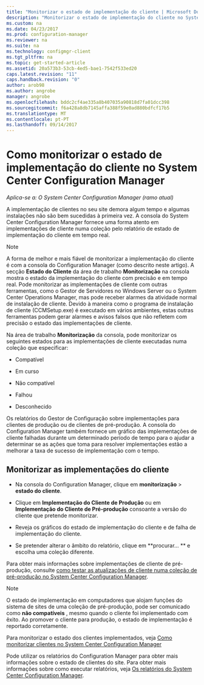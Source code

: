 ```yaml
---
title: "Monitorizar o estado de implementação do cliente | Microsoft Docs"
description: "Monitorizar o estado de implementação do cliente no System Center Configuration Manager."
ms.custom: na
ms.date: 04/23/2017
ms.prod: configuration-manager
ms.reviewer: na
ms.suite: na
ms.technology: configmgr-client
ms.tgt_pltfrm: na
ms.topic: get-started-article
ms.assetid: 20a573b3-53cb-4ed5-bae1-7542f533ed20
caps.latest.revision: "11"
caps.handback.revision: "0"
author: arob98
ms.author: angrobe
manager: angrobe
ms.openlocfilehash: bddc2cf4ae335a8b407035a90818d7fa01dcc398
ms.sourcegitcommit: f6a428a8db7145affa388f59e0ad880bdfcf17b5
ms.translationtype: MT
ms.contentlocale: pt-PT
ms.lasthandoff: 09/14/2017
---
```

# <a name="how-to-monitor-client-deployment-status-in-system-center-configuration-manager"></a>Como monitorizar o estado de implementação do cliente no System Center Configuration Manager

*Aplica-se a: O System Center Configuration Manager (ramo atual)*

A implementação de clientes no seu site demora algum tempo e algumas instalações não são bem sucedidas à primeira vez. A consola do System Center Configuration Manager fornece uma forma atento em implementações de cliente numa coleção pelo relatório de estado de implementação do cliente em tempo real.  

> [!NOTE]  
>  A forma de melhor e mais fiável de monitorizar a implementação do cliente é com a consola do Configuration Manager (como descrito neste artigo). A secção **Estado do Cliente** da área de trabalho **Monitorização** na consola mostra o estado da implementação do cliente com precisão e em tempo real. Pode monitorizar as implementações de cliente com outras ferramentas, como o Gestor de Servidores no Windows Server ou o System Center Operations Manager, mas pode receber alarmes da atividade normal de instalação de cliente. Devido à maneira como o programa de instalação de cliente (CCMSetup.exe) é executado em vários ambientes, estas outras ferramentas podem gerar alarmes e avisos falsos que não refletem com precisão o estado das implementações de cliente.  

 Na área de trabalho **Monitorização** da consola, pode monitorizar os seguintes estados para as implementações de cliente executadas numa coleção que especificar:  

-   Compatível  

-   Em curso  

-   Não compatível  

-   Falhou  

-   Desconhecido  

 Os relatórios do Gestor de Configuração sobre implementações para clientes de produção ou de clientes de pré-produção. A consola do Configuration Manager também fornece um gráfico das implementações de cliente falhadas durante um determinado período de tempo para o ajudar a determinar se as ações que toma para resolver implementações estão a melhorar a taxa de sucesso de implementação com o tempo.  

## <a name="to-monitor-client-deployments"></a>Monitorizar as implementações do cliente  

-   Na consola do Configuration Manager, clique em **monitorização** > **estado do cliente**.  

-   Clique em **Implementação do Cliente de Produção** ou em **Implementação do Cliente de Pré-produção** consoante a versão do cliente que pretende monitorizar.  

-   Reveja os gráficos do estado de implementação do cliente e de falha de implementação do cliente.  

-   Se pretender alterar o âmbito do relatório, clique em **procurar... ** e escolha uma coleção diferente.  

 Para obter mais informações sobre implementações de cliente de pré-produção, consulte [como testar as atualizações de cliente numa coleção de pré-produção no System Center Configuration Manager](../../../core/clients/manage/upgrade/test-client-upgrades.md).

 > [!NOTE]
 > O estado de implementação em computadores que alojam funções do sistema de sites de uma coleção de pré-produção, pode ser comunicado como **não compatíveis** , mesmo quando o cliente foi implementado com êxito. Ao promover o cliente para produção, o estado de implementação é reportado corretamente.   

 Para monitorizar o estado dos clientes implementados, veja [Como monitorizar clientes no System Center Configuration Manager](../../../core/clients/manage/monitor-clients.md)  

 Pode utilizar os relatórios do Configuration Manager para obter mais informações sobre o estado de clientes do site. Para obter mais informações sobre como executar relatórios, veja [Os relatórios do System Center Configuration Manager](../../../core/servers/manage/reporting.md).  
